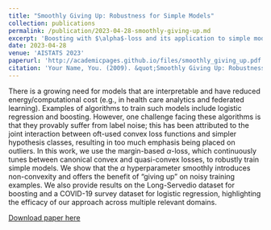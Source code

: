 ```yaml
---
title: "Smoothly Giving Up: Robustness for Simple Models"
collection: publications
permalink: /publication/2023-04-28-smoothly-giving-up.md
excerpt: 'Boosting with $\alpha$-loss and its application to simple models'
date: 2023-04-28
venue: 'AISTATS 2023'
paperurl: 'http://academicpages.github.io/files/smoothly_giving_up.pdf'
citation: 'Your Name, You. (2009). &quot;Smoothly Giving Up: Robustness for Simple Models&quot; <i>Journal 1</i>. 1(1).'
---
```

There is a growing need for models that are interpretable and have reduced energy/computational cost (e.g., in health care analytics and federated learning). Examples of algorithms to train such models include logistic regression and boosting. However, one challenge facing these algorithms is that they provably suffer from label noise; this has been attributed to the joint interaction between oft-used convex loss functions and simpler hypothesis classes, resulting in too much emphasis being placed on outliers. In this work, we use the margin-based $\alpha$-loss, which continuously tunes between canonical convex and quasi-convex losses, to robustly train simple models. We show that the $\alpha$ hyperparameter smoothly introduces non-convexity and offers the benefit of “giving up” on noisy training examples. We also provide results on the Long-Servedio dataset for boosting and a COVID-19 survey dataset for logistic regression, highlighting the efficacy of our approach across multiple relevant domains. 

[Download paper here](http://academicpages.github.io/files/smoothly_giving_up.pdf)
